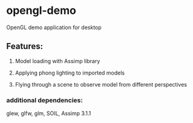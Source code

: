 # opengl-demo

OpenGL demo application for desktop

## Features:
1.	Model loading with Assimp library

2.	Applying phong lighting to imported models

3.	Flying through a scene to observe model from different perspectives

### additional dependencies:
glew,
glfw,
glm,
SOIL,
Assimp 3.1.1